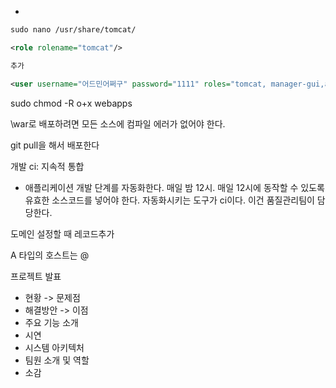 - 

```xml
sudo nano /usr/share/tomcat/
```



```xml
<role rolename="tomcat"/>

추가

<user username="어드민어쩌구" password="1111" roles="tomcat, manager-gui,admin-gui"/>
```

sudo chmod -R o+x webapps



\war로 배포하려면 모든 소스에 컴파일 에러가 없어야 한다.



git pull을 해서 배포한다

개발 ci: 지속적 통합

- 애플리케이션 개발 단계를 자동화한다. 매일 밤 12시. 매일 12시에 동작할 수 있도록 유효한 소스코드를 넣어야 한다. 자동화시키는 도구가 ci이다. 이건 품질관리팀이 담당한다.



도메인 설정할 때 레코드추가

A 타입의 호스트는 @



프로젝트 발표

- 현황 -> 문제점
- 해결방안 -> 이점
- 주요 기능 소개
- 시연
- 시스템 아키텍처
- 팀원 소개 및 역할
- 소감